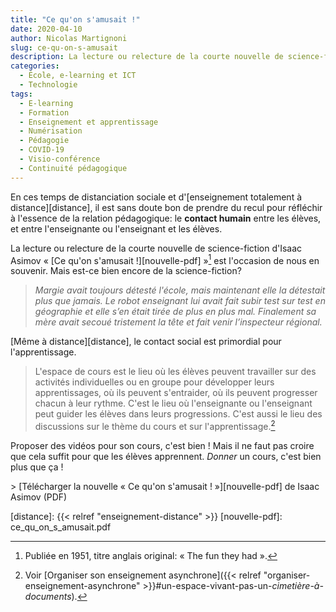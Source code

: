 ```yaml
---
title: "Ce qu'on s'amusait !"
date: 2020-04-10
author: Nicolas Martignoni
slug: ce-qu-on-s-amusait
description: La lecture ou relecture de la courte nouvelle de science-fiction d'Isaac Asimov « Ce qu'on s'amusait !» est l'occasion de nous rappeler l'importance de la relation sociale dans l'apprentissage.
categories:
  - École, e-learning et ICT
  - Technologie
tags:
  - E-learning
  - Formation
  - Enseignement et apprentissage
  - Numérisation
  - Pédagogie
  - COVID-19
  - Visio-conférence
  - Continuité pédagogique
---
```

En ces temps de distanciation sociale et d'[enseignement totalement à distance][distance], il est sans doute bon de prendre du recul pour réfléchir à l'essence de la relation pédagogique: le __contact humain__ entre les élèves, et entre l'enseignante ou l'enseignant et les élèves.

La lecture ou relecture de la courte nouvelle de science-fiction d'Isaac Asimov « [Ce qu'on s'amusait !][nouvelle-pdf] »[^1] est l'occasion de nous en souvenir. Mais est-ce bien encore de la science-fiction?

> _Margie avait toujours détesté l'école, mais maintenant elle la détestait plus que jamais. Le robot enseignant lui avait fait subir test sur test en géographie et elle s’en était tirée de plus en plus mal. Finalement sa mère avait secoué tristement la tête et fait venir l’inspecteur régional._

[Même à distance][distance], le contact social est primordial pour l'apprentissage.

<!--more-->

> L'espace de cours est le lieu où les élèves peuvent travailler sur des activités individuelles ou en groupe pour développer leurs apprentissages, où ils peuvent s'entraider, où ils peuvent progresser chacun à leur rythme. C'est le lieu où l'enseignante ou l'enseignant peut guider les élèves dans leurs progressions. C'est aussi le lieu des discussions sur le thème du cours et sur l'apprentissage.[^2]

Proposer des vidéos pour son cours, c'est bien ! Mais il ne faut pas croire que cela suffit pour que les élèves apprennent. _Donner_ un cours, c'est bien plus que ça !

&gt; [Télécharger la nouvelle « Ce qu'on s'amusait ! »][nouvelle-pdf] de Isaac Asimov (PDF)

  [^1]: Publiée en 1951, titre anglais original: « The fun they had ».
  [^2]: Voir [Organiser son enseignement asynchrone]({{< relref "organiser-enseignement-asynchrone" >}}#un-espace-vivant-pas-un-_cimetière-à-documents_).

  [distance]: {{< relref "enseignement-distance" >}}
  [nouvelle-pdf]: ce_qu_on_s_amusait.pdf
